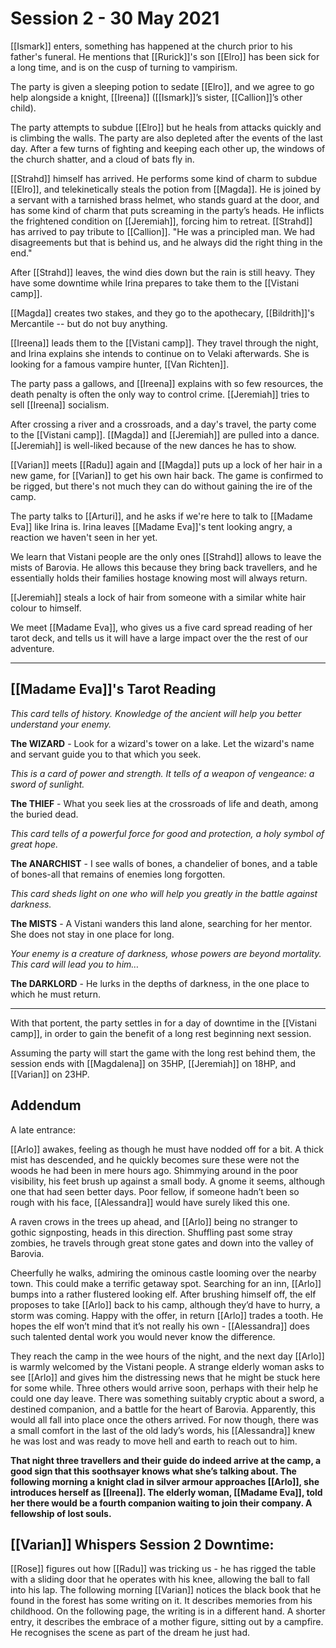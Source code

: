 # Session 2 - 30 May 2021

[[Ismark]] enters, something has happened at the church prior to his father's funeral. He mentions that [[Rurick]]'s son [[Elro]] has been sick for a long time, and is on the cusp of turning to vampirism. 

The party is given a sleeping potion to sedate [[Elro]], and we agree to go help alongside a knight, [[Ireena]] ([[Ismark]]’s sister, [[Callion]]’s other child).

The party attempts to subdue [[Elro]] but he heals from attacks quickly and is climbing the walls. The party are also depleted after the events of the last day. After a few turns of fighting and keeping each other up, the windows of the church shatter, and a cloud of bats fly in.

[[Strahd]] himself has arrived. He performs some kind of charm to subdue [[Elro]], and telekinetically steals the potion from [[Magda]]. He is joined by a servant with a tarnished brass helmet, who stands guard at the door, and has some kind of charm that puts screaming in the party’s heads. He inflicts the frightened condition on [[Jeremiah]], forcing him to retreat. [[Strahd]] has arrived to pay tribute to [[Callion]]. "He was a principled man. We had disagreements but that is behind us, and he always did the right thing in the end."

After [[Strahd]] leaves, the wind dies down but the rain is still heavy. They have some downtime while Irina prepares to take them to the [[Vistani camp]].

[[Magda]] creates two stakes, and they go to the apothecary, [[Bildrith]]'s Mercantile -- but do not buy anything.

[[Ireena]] leads them to the [[Vistani camp]]. They travel through the night, and Irina explains she intends to continue on to Velaki afterwards. She is looking for a famous vampire hunter, [[Van Richten]].

The party pass a gallows, and [[Ireena]] explains with so few resources, the death penalty is often the only way to control crime. [[Jeremiah]] tries to sell [[Ireena]] socialism.

After crossing a river and a crossroads, and a day's travel, the party come to the [[Vistani camp]]. [[Magda]] and [[Jeremiah]] are pulled into a dance. [[Jeremiah]] is well-liked because of the new dances he has to show.

[[Varian]] meets [[Radu]] again and [[Magda]] puts up a lock of her hair in a new game, for [[Varian]] to get his own hair back. The game is confirmed to be rigged, but there's not much they can do without gaining the ire of the camp.

The party talks to [[Arturi]], and he asks if we're here to talk to [[Madame Eva]] like Irina is. Irina leaves [[Madame Eva]]'s tent looking angry, a reaction we haven't seen in her yet.

We learn that Vistani people are the only ones [[Strahd]] allows to leave the mists of Barovia. He allows this because they bring back travellers, and he essentially holds their families hostage knowing most will always return.

[[Jeremiah]] steals a lock of hair from someone with a similar white hair colour to himself.

We meet [[Madame Eva]], who gives us a five card spread reading of her tarot deck, and tells us it will have a large impact over the the rest of our adventure. 

___

## [[Madame Eva]]'s Tarot Reading

*This card tells of history. Knowledge of the ancient will help you better understand your enemy.*

**The WIZARD** - Look for a wizard's tower on a lake. Let the wizard's name and servant guide you to that which you seek.

*This is a card of power and strength. It tells of a weapon of vengeance: a sword of sunlight.*

**The THIEF** - What you seek lies at the crossroads of life and death, among the buried dead.

*This card tells of a powerful force for good and protection, a holy symbol of great hope.*

**The ANARCHIST** - I see walls of bones, a chandelier of bones, and a table of bones-all that remains of enemies long forgotten.

*This card sheds light on one who will help you greatly in the battle against darkness.*

**The MISTS** - A Vistani wanders this land alone, searching for her mentor. She does not stay in one place for long.

*Your enemy is a creature of darkness, whose powers are beyond mortality. This card will lead you to him…*

**The DARKLORD** - He lurks in the depths of darkness, in the one place to which he must return. 

___

With that portent, the party settles in for a day of downtime in the [[Vistani camp]], in order to gain the benefit of a long rest beginning next session.


Assuming the party will start the game with the long rest behind them, the session ends with [[Magdalena]] on 35HP, [[Jeremiah]] on 18HP, and [[Varian]] on 23HP.


## Addendum

A late entrance:

[[Arlo]] awakes, feeling as though he must have nodded off for a bit. A thick mist has descended, and he quickly becomes sure these were not the woods he had been in mere hours ago. Shimmying around in the poor visibility, his feet brush up against a small body. A gnome it seems, although one that had seen better days. Poor fellow, if someone hadn’t been so rough with his face, [[Alessandra]] would have surely liked this one.

A raven crows in the trees up ahead, and [[Arlo]] being no stranger to gothic signposting, heads in this direction. Shuffling past some stray zombies, he travels through great stone gates and down into the valley of Barovia.

Cheerfully he walks, admiring the ominous castle looming over the nearby town. This could make a terrific getaway spot. Searching for an inn, [[Arlo]] bumps into a rather flustered looking elf. After brushing himself off, the elf proposes to take [[Arlo]] back to his camp, although they’d have to hurry, a storm was coming. Happy with the offer, in return [[Arlo]] trades a tooth. He hopes the elf won’t mind that it’s not really his own - [[Alessandra]] does such talented dental work you would never know the difference.

They reach the camp in the wee hours of the night, and the next day [[Arlo]] is warmly welcomed by the Vistani people. A strange elderly woman asks to see [[Arlo]] and gives him the distressing news that he might be stuck here for some while. Three others would arrive soon, perhaps with their help he could one day leave. There was something suitably cryptic about a sword, a destined companion, and a battle for the heart of Barovia. Apparently, this would all fall into place once the others arrived. For now though, there was a small comfort in the last of the old lady’s words, his [[Alessandra]] knew he was lost and was ready to move hell and earth to reach out to him.

**That night three travellers and their guide do indeed arrive at the camp, a good sign that this soothsayer knows what she’s talking about. The following morning a knight clad in silver armour approaches [[Arlo]], she introduces herself as [[Ireena]]. The elderly woman, [[Madame Eva]], told her there would be a fourth companion waiting to join their company. A fellowship of lost souls.**

## [[Varian]] Whispers Session 2 Downtime: 

[[Rose]] figures out how [[Radu]] was tricking us - he has rigged the table with a sliding door that he operates with his knee, allowing the ball to fall into his lap. The following morning [[Varian]] notices the black book that he found in the forest has some writing on it. It describes memories from his childhood. On the following page, the writing is in a different hand. A shorter entry, it describes the embrace of a mother figure, sitting out by a campfire. He recognises the scene as part of the dream he just had.

